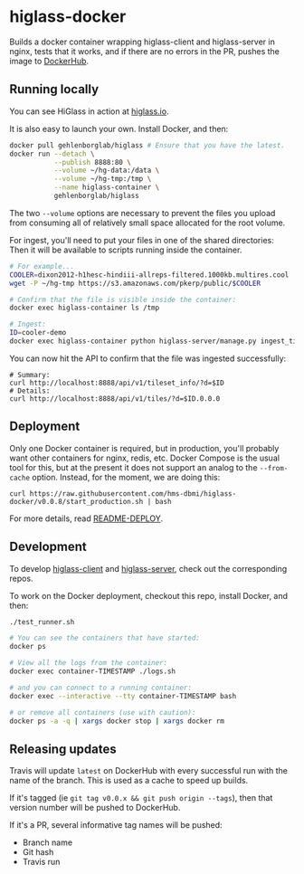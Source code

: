 # higlass-docker

Builds a docker container wrapping higlass-client and higlass-server in nginx,
tests that it works, and if there are no errors in the PR, pushes the image to 
[DockerHub](https://hub.docker.com/r/gehlenborglab/higlass/).

## Running locally

You can see HiGlass in action at [higlass.io](http://higlass.io/).

It is also easy to launch your own. Install Docker, and then:
```bash
docker pull gehlenborglab/higlass # Ensure that you have the latest.
docker run --detach \
           --publish 8888:80 \
           --volume ~/hg-data:/data \
           --volume ~/hg-tmp:/tmp \
           --name higlass-container \
           gehlenborglab/higlass
```
The two `--volume` options are necessary to prevent the files you upload from consuming
all of relatively small space allocated for the root volume.

For ingest, you'll need to put your files in one of the shared directories: Then it will
be available to scripts running inside the container.
```bash
# For example...
COOLER=dixon2012-h1hesc-hindiii-allreps-filtered.1000kb.multires.cool 
wget -P ~/hg-tmp https://s3.amazonaws.com/pkerp/public/$COOLER

# Confirm that the file is visible inside the container:
docker exec higlass-container ls /tmp

# Ingest:
ID=cooler-demo
docker exec higlass-container python higlass-server/manage.py ingest_tileset --filename /tmp/$COOLER --filetype cooler --datatype matrix --uid $ID
```

You can now hit the API to confirm that the file was ingested successfully:
```
# Summary:
curl http://localhost:8888/api/v1/tileset_info/?d=$ID
# Details:
curl http://localhost:8888/api/v1/tiles/?d=$ID.0.0.0
```


## Deployment

Only one Docker container is required, but in production, you'll probably
want other containers for nginx, redis, etc. Docker Compose is the usual tool
for this, but at the present it does not support an analog to the `--from-cache`
option. Instead, for the moment, we are doing this:
```
curl https://raw.githubusercontent.com/hms-dbmi/higlass-docker/v0.0.8/start_production.sh | bash
```

For more details, read [README-DEPLOY](README-DEPLOY.md).


## Development

To develop [higlass-client](https://github.com/hms-dbmi/higlass) and
[higlass-server](https://github.com/hms-dbmi/higlass-server),
check out the corresponding repos. 

To work on the Docker deployment, checkout this repo, install Docker, and then:

```bash
./test_runner.sh

# You can see the containers that have started:
docker ps

# View all the logs from the container:
docker exec container-TIMESTAMP ./logs.sh

# and you can connect to a running container:
docker exec --interactive --tty container-TIMESTAMP bash

# or remove all containers (use with caution):
docker ps -a -q | xargs docker stop | xargs docker rm
```


## Releasing updates

Travis will update `latest` on DockerHub with every successful run
with the name of the branch. This is used as a cache to speed up builds.

If it's tagged (ie `git tag v0.0.x && git push origin --tags`),
then that version number will be pushed to DockerHub.

If it's a PR, several informative tag names will be pushed:
- Branch name
- Git hash
- Travis run
